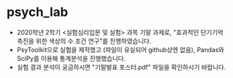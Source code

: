 # psych_lab

* 2020학년 2학기 <실험심리입문 및 실험> 과목 기말 과제로, "효과적인 단기기억 촉진을 위한 색상의 수 조건 연구"를 진행하였습니다.
* PsyToolkit으로 실험을 제작했고 (파일이 유실되어 github상엔 없음), Pandas와 SciPy를 이용해 통계분석을 진행했습니다.
* 실험 결과 분석이 궁금하시면 "기말발표 포스터.pdf" 파일을 확인하시기 바랍니다.
